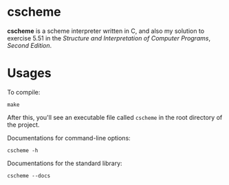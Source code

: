 # cscheme
**cscheme** is a scheme interpreter written in C, and also my solution to
exercise 5.51 in the *Structure and Interpretation of Computer Programs*,
*Second Edition*.




# Usages
To compile:
```
make
```
After this, you'll see an executable file called `cscheme` in the root
directory of the project.

Documentations for command-line options:
```
cscheme -h
```

Documentations for the standard library:
```
cscheme --docs
```
